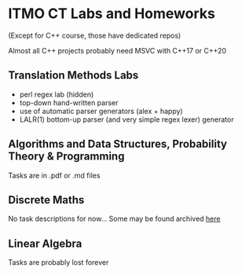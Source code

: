 # ITMO CT Labs and Homeworks

(Except for C++ course, those have dedicated repos)

Almost all C++ projects probably need MSVC with C++17 or C++20

## Translation Methods Labs
- perl regex lab (hidden)
- top-down hand-written parser
- use of automatic parser generators (alex + happy)
- LALR(1) bottom-up parser (and very simple regex lexer) generator

## Algorithms and Data Structures, Probability Theory & Programming
Tasks are in .pdf or .md files

## Discrete Maths
No task descriptions for now...
Some may be found archived [here](http://web.archive.org/web/*/https://neerc.ifmo.ru/teaching/dm*)

## Linear Algebra
Tasks are probably lost forever
